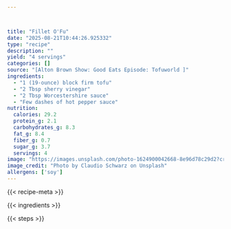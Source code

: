```yaml
---



title: "Fillet O'Fu"
date: "2025-08-21T10:44:26.925332"
type: "recipe"
description: ""
yield: "4 servings"
categories: []
source: "[Alton Brown Show: Good Eats Episode: Tofuworld ]"
ingredients:
  - "1 (19-ounce) block firm tofu"
  - "2 Tbsp sherry vinegar"
  - "2 Tbsp Worcestershire sauce"
  - "Few dashes of hot pepper sauce"
nutrition:
  calories: 29.2
  protein_g: 2.1
  carbohydrates_g: 8.3
  fat_g: 8.4
  fiber_g: 0.7
  sugar_g: 3.7
  servings: 4
image: "https://images.unsplash.com/photo-1624900042668-8e96d78c29d2?crop=entropy&cs=tinysrgb&fit=max&fm=jpg&ixid=M3w3OTQ5MzV8MHwxfHNlYXJjaHwxfHxmaWxsZXQlMjBvJTIwZm9vZHxlbnwxfDB8fHwxNzU1Nzk1OTAxfDA&ixlib=rb-4.1.0&q=80&w=1080"
image_credit: "Photo by Claudio Schwarz on Unsplash"
allergens: ['soy']
---
```


{{< recipe-meta >}}

{{< ingredients >}}

{{< steps >}}

